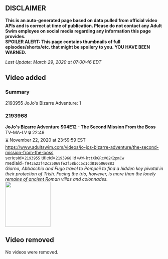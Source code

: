 ## DISCLAIMER
**This is an auto-generated page based on data pulled from official video APIs and is correct at time of publication. Please do not contact any Adult Swim employee on social media regarding any information this page provides.**  
**SPOILER ALERT: This page contains thumbnails of full episodes/shorts/etc. that might be spoilery to you. YOU HAVE BEEN WARNED.**  

_Last Update: March 29, 2020 at 07:00:46 EDT_
## Video added
### Summary
2193955 JoJo's Bizarre Adventure: 1  
### 2193968
**JoJo's Bizarre Adventure S04E12 - The Second Mission From the Boss**  
TV-MA-LV 🔒 22:49  
⌛ November 22, 2020 at 23:59:59 EST  
https://www.adultswim.com/videos/jo-jos-bizarre-adventure/the-second-mission-from-the-boss  
seriesid=`2193955` titleid=`2193968` id=`AW-kttXkGRcVO2K2pmCw` mediaid=`f943a23f42c25069fe3f58bcc5c1cd810b060883`  
_Giorno, Abbacchio and Fugo travel to Pompeii to find a hidden key pivotal in their protection of Trish. Facing the trio, however, is more than the lonely remains of ancient Roman villas and colonnades._  
<a href="https://media.cdn.adultswim.com/uploads/20200114/thumbnails/2_201141040345-jojo_goldenwind_012.jpg"><img src="https://media.cdn.adultswim.com/uploads/20200114/thumbnails/2_201141040345-jojo_goldenwind_012.jpg" height="144px" /></a>
## Video removed
No videos were removed.  
